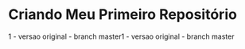 Criando Meu Primeiro Repositório
========================
1 - versao original - branch master1 - versao original - branch master